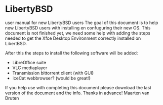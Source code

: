 # LibertyBSD
user manual for new LibertyBSD users
The goal of this document is to help new LibertyBSD users with installing en confuguring their new OS.
This document is not finished yet, we need some help with adding the steps needed to get the
Xfce Desktop Environment correctly installed on LibertBSD.

After this the steps to install the following software will be added:
- LibreOffice suite
- VLC mediaplayer
- Transmission bittorrent client (with GUI) 
- IceCat webbrowser? (would be great!)

If you help use with completing this document please download the last version of the document
and the info.
Thanks in advance!
Maarten van Druten
